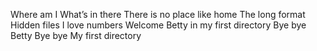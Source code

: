 Where am I
What’s in there
There is no place like home
The long format
Hidden files
I love numbers
Welcome
Betty in my first directory
Bye bye Betty
Bye bye My first directory
